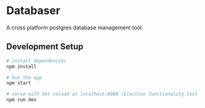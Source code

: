 # Databaser

A cross platform postgres database management tool.

## Development Setup

``` bash
# install dependencies
npm install

# Run the app
npm start

# serve with hot reload at localhost:8080 (Electron functionality lost! This still needs setting up to work.)
npm run dev
